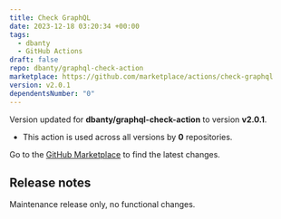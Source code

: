 ```yaml
---
title: Check GraphQL
date: 2023-12-18 03:20:34 +00:00
tags:
  - dbanty
  - GitHub Actions
draft: false
repo: dbanty/graphql-check-action
marketplace: https://github.com/marketplace/actions/check-graphql
version: v2.0.1
dependentsNumber: "0"
---
```



Version updated for **dbanty/graphql-check-action** to version **v2.0.1**.
- This action is used across all versions by **0** repositories.

Go to the [GitHub Marketplace](https://github.com/marketplace/actions/check-graphql) to find the latest changes.

## Release notes

Maintenance release only, no functional changes.
